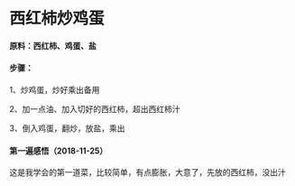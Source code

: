 # 西红柿炒鸡蛋

#### 原料：西红柿、鸡蛋、盐

#### 步骤：

1、炒鸡蛋，炒好乘出备用

2、加一点油、加入切好的西红柿，超出西红柿汁

3、倒入鸡蛋，翻炒，放盐，乘出

#### 第一遍感悟（2018-11-25）

这是我学会的第一道菜，比较简单，有点膨胀，大意了，先放的西红柿，没出汁
